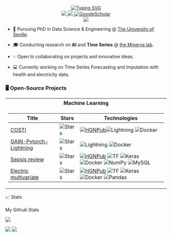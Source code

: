 <p align="center">
<a href="https://git.io/typing-svg"><img src="https://readme-typing-svg.demolab.com?font=Fira+Code&duration=2000&multiline=true&width=435&height=94&lines=Javier+Sol%C3%ADs+Garc%C3%ADa;AI+Researcher+%7C+PhD+Student+%7C++;Software+Engineer" alt="Typing SVG" /></a>
<br/>

<!-- <a href="https://link">
    <img src="https://img.shields.io/badge/PDF-CV-red?style=flat-square&logo=adobe">
</a>  -->
<a href="https://www.linkedin.com/in/javier-solis-garcia/">
    <img src="https://img.shields.io/badge/-Linkedin-blue?style=flat-square&logo=linkedin">
</a>
<a href="mailto:javiersgjavi@gmail.com">
    <img src="https://img.shields.io/badge/-Email-red?style=flat-square&logo=gmail&logoColor=white">
</a>
<a href='https://scholar.google.es/citations?user=XD4awt0AAAAJ&hl=es&oi=ao' target="_blank">
    <img alt='GoogleScholar' src='https://img.shields.io/badge/Scholar-100000?style=flat&logo=GoogleScholar&logoColor=white&&color=0181FF'>
</a>

<br/> 


<a href="https://github.com/javiersgjavi">
    <img src="https://github-stats-alpha.vercel.app/api?username=javiersgjavi&cc=22272e&tc=37BCF6&ic=fff&bc=0000">
</a>

</p>

* 📖 Pursuing PhD in Data Science & Engineering @ [The University of Seville](https://www.informatica.us.es/index.php/doctorado). 

* 🎓 Conducting research on **AI** and **Time Series** @ [the Minerva lab](https://grupo.us.es/minerva/).

* 💡 Open to collaborating on projects and innovative ideas. 

* 💻 Currently working on Time Series Forecasting and Imputation with health and electricity data.

### 🖥️ Open-Source Projects
<table>
<tr><th>Machine Learning </th></tr>
<tr><td>

|Title | Stars | Technologies|
|--|--|--|
| [COSTI](https://github.com/javiersgjavi/COSTI) | <img alt="Stars" src="https://img.shields.io/github/stars/javiersgjavi/COSTI?style=flat-square&labelColor=black"/> | [![HGNPub](https://img.shields.io/badge/Published-black?style=flat-square&logo=googlescholar)](https://www.sciencedirect.com/science/article/pii/S095070512501158X)![Lightning](https://img.shields.io/badge/-Lightning-792ee5?logo=pytorchlightning&logoColor=white) ![Docker](https://img.shields.io/badge/docker-%230db7ed.svg?logo=docker&logoColor=white) |
| [GAIN-Pytorch-Lightning](https://github.com/javiersgjavi/GAIN-Pytorch-Lightning) | <img alt="Stars" src="https://img.shields.io/github/stars/javiersgjavi/GAIN-Pytorch-Lightning?style=flat-square&labelColor=black"/> | ![Lightning](https://img.shields.io/badge/-Lightning-792ee5?logo=pytorchlightning&logoColor=white) ![Docker](https://img.shields.io/badge/docker-%230db7ed.svg?logo=docker&logoColor=white)|
| [Sepsis review](https://github.com/javiersgjavi/sepsis-review) | <img alt="Stars" src="https://img.shields.io/github/stars/javiersgjavi/sepsis-review?style=flat-square&labelColor=black"/> | [![HGNPub](https://img.shields.io/badge/Published-black?style=flat-square&logo=googlescholar)](https://scholar.google.es/citations?view_op=view_citation&hl=es&user=XD4awt0AAAAJ&citation_for_view=XD4awt0AAAAJ:u5HHmVD_uO8C) ![TF](https://img.shields.io/badge/TF-black?style=flat-square&logo=tensorflow) ![Keras](https://img.shields.io/badge/Keras-%23D00000.svg?logo=Keras&logoColor=white) ![Docker](https://img.shields.io/badge/docker-%230db7ed.svg?logo=docker&logoColor=white) ![NumPy](https://img.shields.io/badge/NumPy-black?style=flat-square&logo=numpy) ![MySQL](https://img.shields.io/badge/MySQL-black?style=flat-square&logo=mysql) |
| [Electric multivariate](https://github.com/javiersgjavi/electric-multivariate) | <img alt="Stars" src="https://img.shields.io/github/stars/javiersgjavi/electric-multivariate?style=flat-square&labelColor=black"/> | [![HGNPub](https://img.shields.io/badge/Published-black?style=flat-square&logo=googlescholar)](https://scholar.google.es/citations?view_op=view_citation&hl=es&user=XD4awt0AAAAJ&citation_for_view=XD4awt0AAAAJ:u5HHmVD_uO8C) ![TF](https://img.shields.io/badge/TF-black?style=flat-square&logo=tensorflow) ![Keras](https://img.shields.io/badge/Keras-%23D00000.svg?logo=Keras&logoColor=white) ![Docker](https://img.shields.io/badge/docker-%230db7ed.svg?logo=docker&logoColor=white) ![Pandas](https://img.shields.io/badge/Pandas-black?style=flat-square&logo=pandas) |


</td></tr> </table>




<summary>📈 Stats</summary>
<br>
My Github Stats


![](http://github-profile-summary-cards.vercel.app/api/cards/profile-details?username=javiersgjavi&theme=dark) 

![](http://github-profile-summary-cards.vercel.app/api/cards/repos-per-language?username=javiersgjavi&theme=dark) 
![](http://github-profile-summary-cards.vercel.app/api/cards/most-commit-language?username=javiersgjavi&theme=dark)

